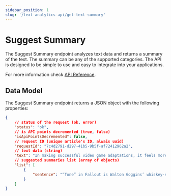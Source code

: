 ```yaml
---
sidebar_position: 1
slug: '/text-analytics-api/get-text-summary'
---
```


# Suggest Summary

The Suggest Summary endpoint analyzes text data and returns a summary of the text. The summary can be any of the supported categories. The API is designed to be simple to use and easy to integrate into your applications.

For more information check [API Reference](/api-reference/get-text-summary).

## Data Model

The Suggest Summary endpoint returns a JSON object with the following properties:
```json
{
	// status of the request (ok, error)
	"status": "ok",
	// is API points decremented (true, false)
	"isApiPointsDecremented": false,
	// request ID (unique article's ID, alwais uuid)
	"requestId": "7c4d2791-d297-41b5-9b5f-af72412962a2",
	// text data (string)
	"text": "In making successful video game adaptations, it feels more important to strike the right tone rather than follow the source material to the letter. “Tone” in Fallout is Walton Goggins’ whiskey-soaked cowboy drawl ripped straight from the age of Gary Cooper and John Wayne extolling the virtues of bucolic Vault-Tec living with a sign that says “Test Subjects” just a touch off-screen.",
    // suggested summaries list (array of objects)
    "list": [
        {
            "sentence": "“Tone” in Fallout is Walton Goggins’ whiskey-soaked cowboy drawl ripped straight from the age of Gary Cooper and John Wayne extolling the virtues of bucolic Vault-Tec living with a sign that says “Test Subjects” just a touch off-screen.",
        }
    ]
}
```
